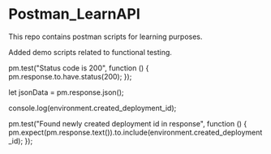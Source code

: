 # Postman_LearnAPI
This repo contains postman scripts for learning purposes.

Added demo scripts related to functional testing.

 
pm.test("Status code is 200", function () {
    pm.response.to.have.status(200);
});
 
 let jsonData = pm.response.json();
 
 console.log(environment.created_deployment_id);
 
pm.test("Found newly created deployment id in response", function () {
    pm.expect(pm.response.text()).to.include(environment.created_deployment_id);
});

